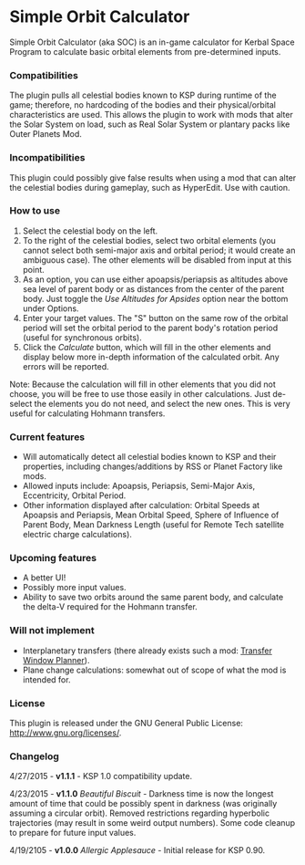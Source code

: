 # Simple Orbit Calculator
Simple Orbit Calculator (aka SOC) is an in-game calculator for Kerbal Space Program to calculate basic orbital elements from pre-determined inputs.

### Compatibilities
The plugin pulls all celestial bodies known to KSP during runtime of the game; therefore, no hardcoding of the bodies and their physical/orbital characteristics are used. This allows the plugin to work with mods that alter the Solar System on load, such as Real Solar System or plantary packs like Outer Planets Mod.

### Incompatibilities
This plugin could possibly give false results when using a mod that can alter the celestial bodies during gameplay, such as HyperEdit. Use with caution.

### How to use
1. Select the celestial body on the left.
2. To the right of the celestial bodies, select two orbital elements (you cannot select both semi-major axis and orbital period; it would create an ambiguous case). The other elements will be disabled from input at this point.
3. As an option, you can use either apoapsis/periapsis as altitudes above sea level of parent body or as distances from the center of the parent body. Just toggle the *Use Altitudes for Apsides* option near the bottom under Options.
4. Enter your target values. The "S" button on the same row of the orbital period will set the orbital period to the parent body's rotation period (useful for synchronous orbits).
5. Click the *Calculate* button, which will fill in the other elements and display below more in-depth information of the calculated orbit. Any errors will be reported.

Note: Because the calculation will fill in other elements that you did not choose, you will be free to use those easily in other calculations. Just de-select the elements you do not need, and select the new ones. This is very useful for calculating Hohmann transfers.

### Current features
* Will automatically detect all celestial bodies known to KSP and their properties, including changes/additions by RSS or Planet Factory like mods.
* Allowed inputs include: Apoapsis, Periapsis, Semi-Major Axis, Eccentricity, Orbital Period.
* Other information displayed after calculation: Orbital Speeds at Apoapsis and Periapsis, Mean Orbital Speed, Sphere of Influence of Parent Body, Mean Darkness Length (useful for Remote Tech satellite electric charge calculations).

### Upcoming features
* A better UI!
* Possibly more input values.
* Ability to save two orbits around the same parent body, and calculate the delta-V required for the Hohmann transfer.

### Will not implement
* Interplanetary transfers (there already exists such a mod: [Transfer Window Planner](http://forum.kerbalspaceprogram.com/threads/93115)).
* Plane change calculations: somewhat out of scope of what the mod is intended for.

### License
This plugin is released under the GNU General Public License: http://www.gnu.org/licenses/.

### Changelog
4/27/2015 - **v1.1.1** - KSP 1.0 compatibility update.

4/23/2015 - **v1.1.0** *Beautiful Biscuit* - Darkness time is now the longest amount of time that could be possibly spent in darkness (was originally assuming a circular orbit). Removed restrictions regarding hyperbolic trajectories (may result in some weird output numbers). Some code cleanup to prepare for future input values.

4/19/2105 - **v1.0.0** *Allergic Applesauce* - Initial release for KSP 0.90.
